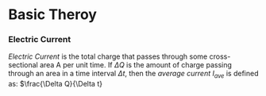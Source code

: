 # Basic Theroy

### Electric Current
*Electric Current* is the total charge that passes through some cross-sectional area A per unit time.
If $\Delta Q$ is the amount of charge passing through an area in a time interval $\Delta t$, then the *average current $I_{ave}$* is defined as: $\frac{\Delta Q}{\Delta t}
